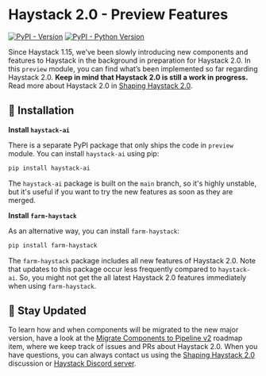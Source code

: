 # Haystack 2.0 - Preview Features

[![PyPI - Version](https://img.shields.io/pypi/v/haystack-ai.svg)](https://pypi.org/project/haystack-ai)
[![PyPI - Python Version](https://img.shields.io/pypi/pyversions/haystack-ai.svg)](https://pypi.org/project/haystack-ai)

Since Haystack 1.15, we’ve been slowly introducing new components and features to Haystack in the background in preparation for Haystack 2.0. In this `preview` module, you can find what’s been implemented so far regarding Haystack 2.0. **Keep in mind that Haystack 2.0 is still a work in progress.** Read more about Haystack 2.0 in [Shaping Haystack 2.0](https://github.com/deepset-ai/haystack/discussions/5568).

## 💾 Installation

**Install `haystack-ai`**

There is a separate PyPI package that only ships the code in `preview` module. You can install `haystack-ai` using pip:
```sh
pip install haystack-ai
```
The `haystack-ai` package is built on the `main` branch, so it's highly unstable, but it's useful if you want to try the new features as soon as they are merged.

**Install `farm-haystack`**

As an alternative way, you can install `farm-haystack`:
```sh
pip install farm-haystack
```
The `farm-haystack` package includes all new features of Haystack 2.0. Note that updates to this package occur less frequently compared to `haystack-ai`. So, you might not get the all latest Haystack 2.0 features immediately when using `farm-haystack`.

## 💙 Stay Updated
To learn how and when components will be migrated to the new major version, have a look at the [Migrate Components to Pipeline v2](https://github.com/deepset-ai/haystack/issues/5265) roadmap item, where we keep track of issues and PRs about Haystack 2.0. When you have questions, you can always contact us using the [Shaping Haystack 2.0](https://github.com/deepset-ai/haystack/discussions/5568) discussion or [Haystack Discord server](https://discord.com/channels/993534733298450452/1141683185458094211).
